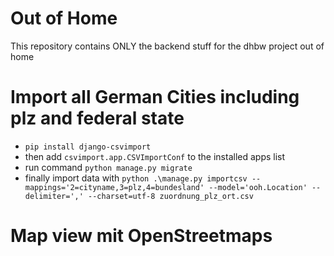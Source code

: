 # Out of Home
This repository contains ONLY the backend stuff for the dhbw project out of home

# Import all German Cities including plz and federal state
* `pip install django-csvimport`
* then add `csvimport.app.CSVImportConf` to the installed apps list
* run command `python manage.py migrate`
* finally import data with `python .\manage.py importcsv --mappings='2=cityname,3=plz,4=bundesland' --model='ooh.Location' --delimiter=',' --charset=utf-8 zuordnung_plz_ort.csv`

# Map view mit OpenStreetmaps